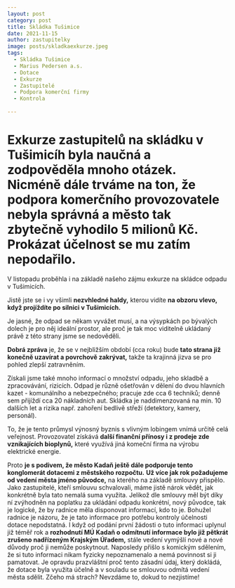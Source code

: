 ```yaml
---
layout: post
category: post
title: Skládka Tušimice    
date: 2021-11-15
author: zastupitelky
image: posts/skladkaexkurze.jpeg
tags:
  - Skládka Tušimice
  - Marius Pedersen a.s.
  - Dotace
  - Exkurze
  - Zastupitelé
  - Podpora komerční firmy
  - Kontrola 
  
---
```


# Exkurze zastupitelů na skládku v Tušimicíh byla naučná a zodpověděla mnoho otázek. Nicméně dále trváme na ton, že podpora komerčního provozovatele nebyla správná a město tak zbytečně vyhodilo 5 milionů Kč. Prokázat účelnost se mu zatím nepodařilo.

V listopadu proběhla i na základě našeho zájmu exkurze na skládce odpadu v Tušimicích.

Jistě jste se i vy všimli **nezvhledné haldy,** kterou vidíte **na obzoru vlevo, když projíždíte po silnici v Tušimicích.** 

Je jasné, že odpad se někam vyvážet musí, a na výsypkách po bývalých dolech je pro něj ideální prostor, ale proč je tak moc viditelně ukládaný právě z této strany jsme se nedověděli. 

**Dobrá zpráva** je, že se v nejbližším období (cca roku) bude **tato strana již konečně uzavírat a povrchově zakrývat,** takže ta krajinná jizva se pro pohled zlepší zatravněním.      

Získali jsme také mnoho informací o množství odpadu, jeho skladbě a zpracovávání, rizicích. 
Odpad je různě ošetřován v dělení do dvou hlavních kazet - komunálního a nebezpečného; pracuje zde cca 6 techniků; denně sem přijíždí cca 20 nákladních aut. Skládka je naddimenzovaná na min. 10 dalších let a rizika např. zahoření bedlivě střeží (detektory, kamery, personál).

To, že je tento průmysl výnosný byznis s vlivným lobingem vnímá určitě celá veřejnost. 
Provozovatel získává **další finanční přínosy i z prodeje zde vznikajících bioplynů,** které využívá jiná komeční firma na výrobu elektrické energie. 

Proto **je s podivem, že město Kadaň ještě dále podporuje tento konglomerát dotacemi z městského rozpočtu.**
**Už více jak rok požadujeme od vedení města jméno původce,** na kterého na základě smlouvy přispělo.
Jako zastupitelé, kteří smlouvu schvalovali, máme jistě nárok vědět, jak konkrétně byla tato nemalá suma využita. 
Jelikož dle smlouvy měl být díky ní zvýhodněn na poplatku za ukládání odpadu konkrétní, nový původce, tak je logické, že by radnice měla disponovat informací, kdo to je. 
Bohužel radnice je názoru, že je tato informace pro potřebu kontroly účelnosti dotace nepodstatná. 
I když od podání první žádosti o tuto informaci uplynul již téměř rok a **rozhodnutí MÚ Kadaň o odmítnutí informace bylo již pětkrát zrušeno nadřízeným Krajským Úřadem,** stále vedení vymýšlí nové a nové důvody proč ji nemůže poskytnout.
Naposledy přišlo s komickým sdělením, že si tuto informaci nikam fyzicky nepoznamenalo a nemá povinnost si ji pamatovat. 
Je opravdu prazvláštní proč tento zásadní údaj, který dokládá, že dotace byla využita účelně a v souladu se smlouvou odmítá vedení města sdělit. 
Zčeho má strach? Nevzdáme to, dokud to nezjistíme!
